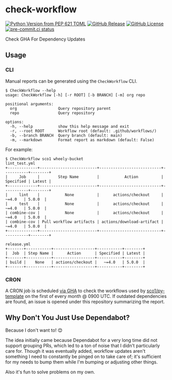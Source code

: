 # check-workflow

[![Python Version from PEP 621 TOML](https://img.shields.io/python/required-version-toml?tomlFilePath=https%3A%2F%2Fraw.githubusercontent.com%2Fsco1%2Fcheck-workflow%2Frefs%2Fheads%2Fmain%2Fpyproject.toml&logo=python&logoColor=FFD43B)](https://github.com/sco1/check-workflow/blob/main/pyproject.toml)
[![GitHub Release](https://img.shields.io/github/v/release/sco1/check-workflow)](https://github.com/sco1/check-workflow/releases)
[![GitHub License](https://img.shields.io/github/license/sco1/check-workflow?color=magenta)](https://github.com/sco1/check-workflow/blob/main/LICENSE)
[![pre-commit.ci status](https://results.pre-commit.ci/badge/github/sco1/check-workflow/main.svg)](https://results.pre-commit.ci/latest/github/sco1/check-workflow/main)

Check GHA For Dependency Updates

## Usage

### CLI

Manual reports can be generated using the `CheckWorkflow` CLI.

<!-- [[[cog
import cog
from subprocess import PIPE, run
out = run(["CheckWorkflow", "--help"], stdout=PIPE, encoding="ascii")
cog.out(
    f"\n```text\n$ CheckWorkflow --help\n{out.stdout.rstrip()}\n```\n\n"
)
]]] -->

```text
$ CheckWorkflow --help
usage: CheckWorkflow [-h] [-r ROOT] [-b BRANCH] [-m] org repo

positional arguments:
  org                  Query repository parent
  repo                 Query repository

options:
  -h, --help           show this help message and exit
  -r, --root ROOT      Workflow root (default: .github/workflows/)
  -b, --branch BRANCH  Query branch (default: main)
  -m, --markdown       Format report as markdown (default: False)
```

<!-- [[[end]]] -->

For example:

```text
$ CheckWorkflow sco1 wheely-bucket
lint_test.yml
+-------------+-------------------------+---------------------------+-----------+--------+
|     Job     |        Step Name        |           Action          | Specified | Latest |
+-------------+-------------------------+---------------------------+-----------+--------+
|     lint    |           None          |      actions/checkout     |   ~=4.0   | 5.0.0  |
|     test    |           None          |      actions/checkout     |   ~=4.0   | 5.0.0  |
| combine-cov |           None          |      actions/checkout     |   ~=4.0   | 5.0.0  |
| combine-cov | Pull workflow artifacts | actions/download-artifact |   ~=4.0   | 5.0.0  |
+-------------+-------------------------+---------------------------+-----------+--------+

release.yml
+-------+-----------+------------------+-----------+--------+
|  Job  | Step Name |      Action      | Specified | Latest |
+-------+-----------+------------------+-----------+--------+
| build |    None   | actions/checkout |   ~=4.0   | 5.0.0  |
+-------+-----------+------------------+-----------+--------+
```

### CRON

A CRON job is scheduled [via GHA](https://github.com/sco1/check-workflow/blob/main/.github/workflows/check_cron.yml) to check the workflows used by [sco1/py-template](https://github.com/sco1/py-template) on the first of every month @ 0900 UTC. If outdated dependencies are found, an issue is opened under this repository summarizing the report.

## Why Don't You Just Use Dependabot?

Because I don't want to! 😊

The idea initially came because Dependabot for a very long time did not support grouping PRs, which led to a ton of noise that I didn't particularly care for. Though it was eventually added, workflow updates aren't something I need to constantly be pinged on to take care of; it's sufficient for my needs to bump them while I'm bumping or adjusting other things.

Also it's fun to solve problems on my own.
